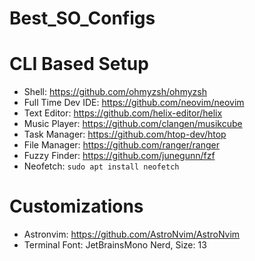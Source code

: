 # Best_SO_Configs

# CLI Based Setup
- Shell: https://github.com/ohmyzsh/ohmyzsh
- Full Time Dev IDE: https://github.com/neovim/neovim
- Text Editor: https://github.com/helix-editor/helix
- Music Player: https://github.com/clangen/musikcube
- Task Manager: https://github.com/htop-dev/htop
- File Manager: https://github.com/ranger/ranger
- Fuzzy Finder: https://github.com/junegunn/fzf
- Neofetch: ``` sudo apt install neofetch ```

# Customizations
- Astronvim: https://github.com/AstroNvim/AstroNvim
- Terminal Font: JetBrainsMono Nerd, Size: 13

